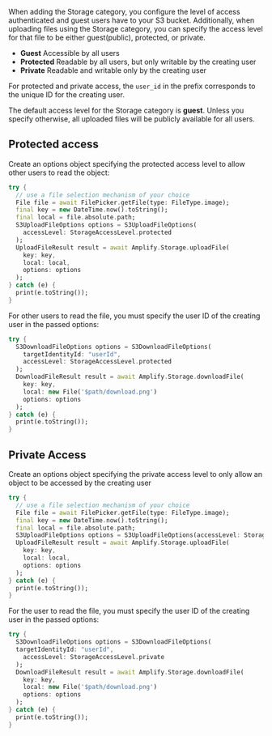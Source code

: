  When adding the Storage category, you configure the level of access authenticated and guest users have to your S3 bucket. Additionally, when uploading files using the Storage category, you can specify the access level for that file to be either guest(public), protected, or private.

- **Guest** Accessible by all users
- **Protected** Readable by all users, but only writable by the creating user
- **Private** Readable and writable only by the creating user

For protected and private access, the `user_id` in the prefix corresponds to the unique ID for the creating user.

<amplify-callout>

The default access level for the Storage category is **guest**. Unless you specify otherwise, all uploaded files will be publicly available for all users.

</amplify-callout>

## Protected access

Create an options object specifying the protected access level to allow other users to read the object:

```dart
try {
  // use a file selection mechanism of your choice
  File file = await FilePicker.getFile(type: FileType.image);
  final key = new DateTime.now().toString();
  final local = file.absolute.path;
  S3UploadFileOptions options = S3UploadFileOptions(
    accessLevel: StorageAccessLevel.protected
  );
  UploadFileResult result = await Amplify.Storage.uploadFile(
    key: key,
    local: local,
    options: options
  );
} catch (e) {
  print(e.toString());
}
```

For other users to read the file, you must specify the user ID of the creating user in the passed options:

```dart
try {
  S3DownloadFileOptions options = S3DownloadFileOptions(
    targetIdentityId: "userId",
    accessLevel: StorageAccessLevel.protected
  );
  DownloadFileResult result = await Amplify.Storage.downloadFile(
    key: key,
    local: new File('$path/download.png')
    options: options
  );
} catch (e) {
  print(e.toString());
}
```

## Private Access

Create an options object specifying the private access level to only allow an object to be accessed by the creating user

```dart
try {
  // use a file selection mechanism of your choice
  File file = await FilePicker.getFile(type: FileType.image);
  final key = new DateTime.now().toString();
  final local = file.absolute.path;
  S3UploadFileOptions options = S3UploadFileOptions(accessLevel: StorageAccessLevel.private);
  UploadFileResult result = await Amplify.Storage.uploadFile(
    key: key,
    local: local,
    options: options
  );
} catch (e) {
  print(e.toString());
}
```

For the user to read the file, you must specify the user ID of the creating user in the passed options:

```dart
try {
  S3DownloadFileOptions options = S3DownloadFileOptions(
  targetIdentityId: "userId",
    accessLevel: StorageAccessLevel.private
  );
  DownloadFileResult result = await Amplify.Storage.downloadFile(
    key: key,
    local: new File('$path/download.png')
    options: options
  );
} catch (e) {
  print(e.toString());
}
